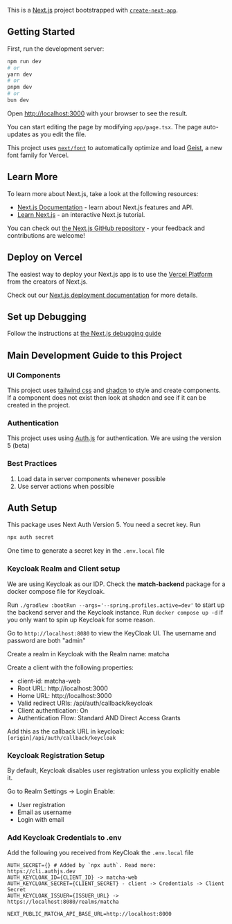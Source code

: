 This is a [Next.js](https://nextjs.org) project bootstrapped with [`create-next-app`](https://nextjs.org/docs/app/api-reference/cli/create-next-app).

## Getting Started

First, run the development server:

```bash
npm run dev
# or
yarn dev
# or
pnpm dev
# or
bun dev
```

Open [http://localhost:3000](http://localhost:3000) with your browser to see the result.

You can start editing the page by modifying `app/page.tsx`. The page auto-updates as you edit the file.

This project uses [`next/font`](https://nextjs.org/docs/app/building-your-application/optimizing/fonts) to automatically optimize and load [Geist](https://vercel.com/font), a new font family for Vercel.

## Learn More

To learn more about Next.js, take a look at the following resources:

- [Next.js Documentation](https://nextjs.org/docs) - learn about Next.js features and API.
- [Learn Next.js](https://nextjs.org/learn) - an interactive Next.js tutorial.

You can check out [the Next.js GitHub repository](https://github.com/vercel/next.js) - your feedback and contributions are welcome!

## Deploy on Vercel

The easiest way to deploy your Next.js app is to use the [Vercel Platform](https://vercel.com/new?utm_medium=default-template&filter=next.js&utm_source=create-next-app&utm_campaign=create-next-app-readme) from the creators of Next.js.

Check out our [Next.js deployment documentation](https://nextjs.org/docs/app/building-your-application/deploying) for more details.

## Set up Debugging

Follow the instructions at [the Next.js debugging guide](https://nextjs.org/docs/app/guides/debugging)

## Main Development Guide to this Project

### UI Components

This project uses [tailwind css](https://tailwindcss.com/) and [shadcn](https://ui.shadcn.com/docs/components) to style and create components.
If a component does not exist then look at shadcn and see if it can be created in the project.

### Authentication

This project uses using [Auth.js](https://authjs.dev/) for authentication. We are using the version 5 (beta)

### Best Practices

1. Load data in server components whenever possible
2. Use server actions when possible

## Auth Setup

This package uses Next Auth Version 5. You need a secret key. Run

```bash
npx auth secret
```

One time to generate a secret key in the `.env.local` file

### Keycloak Realm and Client setup

We are using Keycloak as our IDP. Check the **match-backend** package for a docker compose file for Keycloak.

Run `./gradlew :bootRun --args='--spring.profiles.active=dev'` to start up the backend server and the Keycloak instance.
Run `docker compose up -d` if you only want to spin up Keycloak for some reason.

Go to `http://localhost:8080` to view the KeyCloak UI. The username and password are both "admin"

Create a realm in Keycloak with the Realm name: matcha

Create a client with the following properties:

- client-id: matcha-web
- Root URL: http://localhost:3000
- Home URL: http://localhost:3000
- Valid redirect URIs: /api/auth/callback/keycloak
- Client authentication: On
- Authentication Flow: Standard AND Direct Access Grants

Add this as the callback URL in keycloak: `[origin]/api/auth/callback/keycloak`

### Keycloak Registration Setup

By default, Keycloak disables user registration unless you explicitly enable it.

Go to Realm Settings -> Login
Enable:

- User registration
- Email as username
- Login with email

### Add Keycloak Credentials to .env

Add the following you received from KeyCloak the `.env.local` file

```
AUTH_SECRET={} # Added by `npx auth`. Read more: https://cli.authjs.dev
AUTH_KEYCLOAK_ID={CLIENT_ID} -> matcha-web
AUTH_KEYCLOAK_SECRET={CLIENT_SECRET} - client -> Credentials -> Client Secret
AUTH_KEYCLOAK_ISSUER={ISSUER_URL} -> https://localhost:8080/realms/matcha

NEXT_PUBLIC_MATCHA_API_BASE_URL=http://localhost:8000
```
